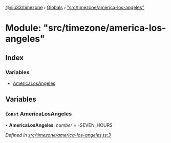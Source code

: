 [@nju33/timezone](../README.md) › [Globals](../globals.md) › ["src/timezone/america-los-angeles"](_src_timezone_america_los_angeles_.md)

# Module: "src/timezone/america-los-angeles"

## Index

### Variables

* [AmericaLosAngeles](_src_timezone_america_los_angeles_.md#const-americalosangeles)

## Variables

### `Const` AmericaLosAngeles

• **AmericaLosAngeles**: *number* = -SEVEN_HOURS

*Defined in [src/timezone/america-los-angeles.ts:3](https://github.com/nju33/timezone/blob/c9267a7/src/timezone/america-los-angeles.ts#L3)*
